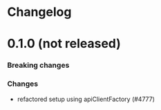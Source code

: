 # Changelog


# 0.1.0 (not released)

### Breaking changes

### Changes

- refactored setup using apiClientFactory (#4777)
